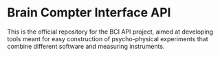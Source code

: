 # Brain Compter Interface API
This is the official repository for the BCI API project, aimed at developing tools 
meant for easy construction of psycho-physical experiments that combine different software and measuring instruments.  
